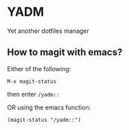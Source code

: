 # YADM

Yet another dotfiles manager

## How to magit with emacs?

Either of the following:

```
M-x magit-status
```

then enter `/yadm::`

OR using the emacs function:

```
(magit-status "/yadm::")
```
